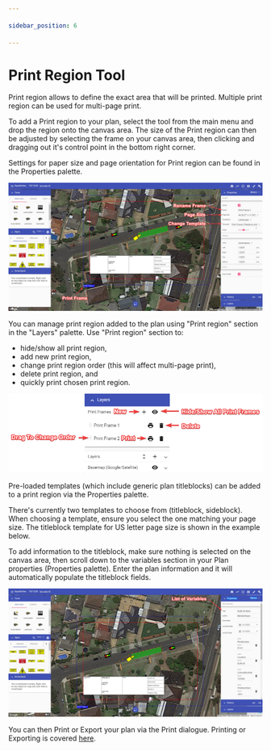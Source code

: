```yaml
---

sidebar_position: 6

---
```

# Print Region Tool

Print region allows to define the exact area that will be printed. Multiple print region can be used for multi-page print.

To add a Print region to your plan, select the tool from the main menu and drop the region onto the canvas area. The size of the Print region can then be adjusted by selecting the frame on your canvas area, then clicking and dragging out it's control point in the bottom right corner.

Settings for paper size and page orientation for Print region can be found in the Properties palette.

![Print region](./Assets/Print_Frame.png)

You can manage print region added to the plan using "Print region" section in the "Layers" palette.
Use "Print region" section to:

- hide/show all print region,
- add new print region,
- change print region order (this will affect multi-page print),
- delete print region, and
- quickly print chosen print region.

![Print region in Layers Palette](./Assets/Print_Frames_In_Layers_Palette.png)

Pre-loaded templates (which include generic plan titleblocks) can be added to a print region via the Properties palette.

There's currently two templates to choose from (titleblock, sideblock). When choosing a template, ensure you select the one matching your page size. The titleblock template for US letter page size is shown in the example below.

To add information to the titleblock, make sure nothing is selected on the canvas area, then scroll down to the variables section in your Plan properties (Properties palette). Enter the plan information and it will automatically populate the titleblock fields.

![Plan Variables](./Assets/Plan_Variables.png)

You can then Print or Export your plan via the Print dialogue. Printing or Exporting is covered [here](/docs/rapid-online/9.%20Printing%20and%20Exporting/#printing-dialogue).
